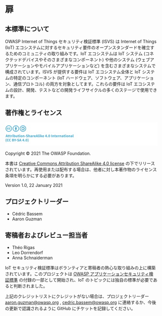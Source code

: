 # 扉

## 本標準について

OWASP Internet of Things セキュリティ検証標準 (ISVS) は Internet of Things (IoT) エコシステムに対するセキュリティ要件のオープンスタンダードを確立するためのコミュニティの取り組みです。IoT エコシステムは IoT システム (コネクテッドデバイスやそのさまざまなコンポーネント) や他のシステム (ウェブアプリケーションやモバイルアプリケーションなど) を含むさまざまなシステムで構成されています。ISVS が提供する要件は IoT エコシステム全体と IoT システムの特定のコンポーネント (IoT ハードウェア、ソフトウェア、アプリケーション、通信プロトコル) の両方を対象としてます。これらの要件は IoT エコシステムの設計、開発、テストなどの開発ライフサイクルの多くのステージで使用できます。

## 著作権とライセンス

![license](./images/license.png)

Copyright © 2021 The OWASP Foundation.

本書は [Creative Commons Attribution ShareAlike 4.0 license](https://creativecommons.org/licenses/by-sa/4.0/) の下でリリースされています。再使用または配布する場合は、他者に対し本著作物のライセンス条項を明らかにする必要があります。

Version 1.0, 22 January 2021

## プロジェクトリーダー

- Cédric Bassem
- Aaron Guzman

## 寄稿者およびレビュー担当者

- Théo Rigas
- Leo Dorrendorf
- Anna Schnaiderman

IoT セキュリティ検証標準はボランティアと寄稿者の熱心な取り組みの上に構築されています。このプロジェクトは [OWASP アプリケーションセキュリティ検証標準](https://owasp.org/www-project-application-security-verification-standard/) の付録の一部として開始され、IoT のトピックには独自の標準が必要であると判断されました。

上記のクレジットリストにクレジットがない場合は、プロジェクトリーダー aaron.guzman@owasp.org , cedric.bassem@owasp.org に連絡するか、今後の更新で認識されるように GitHub にチケットを記録してください。
